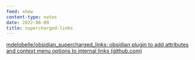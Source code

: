 ```yaml
---
feed: show
content-type: notes
date: 2022-06-09
title: supercharged-links
---
```


[mdelobelle/obsidian_supercharged_links: obsidian plugin to add attributes and context menu options to internal links (github.com)](https://github.com/mdelobelle/obsidian_supercharged_links)
